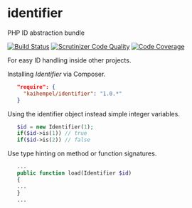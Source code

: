 # identifier

PHP ID abstraction bundle

[![Build Status](https://travis-ci.org/kaihempel/identifier.svg?branch=master)](https://travis-ci.org/kaihempel/identifier)
[![Scrutinizer Code Quality](https://scrutinizer-ci.com/g/kaihempel/identifier/badges/quality-score.png?b=master)](https://scrutinizer-ci.com/g/kaihempel/identifier/?branch=master)
[![Code Coverage](https://scrutinizer-ci.com/g/kaihempel/identifier/badges/coverage.png?b=master)](https://scrutinizer-ci.com/g/kaihempel/identifier/?branch=master)

For easy ID handling inside other projects.

Installing *Identifier* via Composer.

```json
   "require": {
     "kaihempel/identifier": "1.0.*"
   }
```

Using the identifier object instead simple integer variables.

```php
   $id = new Identifier(1);
   if($id->is(1)) // true
   if($id->is(2)) // false
```

Use type hinting on method or function signatures.

```php
   ...
   public function load(Identifier $id)
   {
   ...
   }
   ...
```
